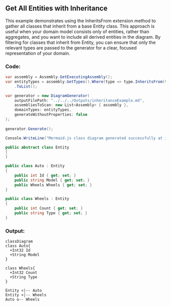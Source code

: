 ## Get All Entities with Inheritance
This example demonstrates using the InheritsFrom extension method to gather all classes that inherit from a base Entity class.
This approach is useful when your domain model consists only of entities, rather than aggregates, and you want to include all derived entities in the diagram.
By filtering for classes that inherit from Entity, you can ensure that only the relevant types are passed to the generator for a clear, focused representation of your domain.

### Code:
```cs
var assembly = Assembly.GetExecutingAssembly();
var entityTypes = assembly.GetTypes().Where(type => type.InheritsFrom(typeof(Entity)))
    .ToList();

var generator = new DiagramGenerator(
    outputFilePath: "../../../Outputs/inheritanceExample.md",
    assembliesToScan: new List<Assembly> { assembly },
    domainTypes: entityTypes,
    generateWithoutProperties: false
);
    
generator.Generate();

Console.WriteLine("Mermaid.js class diagram generated successfully at inheritanceExample.md");

public abstract class Entity
{
}

public class Auto : Entity
{
    public int Id { get; set; }
    public string Model { get; set; }
    public Wheels Wheels { get; set; }
}

public class Wheels : Entity
{
    public int Count { get; set; }
    public string Type { get; set; }
}
```

### Output:
```mermaid
classDiagram
class Auto{
  +Int32 Id
  +String Model
}

class Wheels{
  +Int32 Count
  +String Type
}

Entity <|-- Auto
Entity <|-- Wheels
Auto o-- Wheels
```
